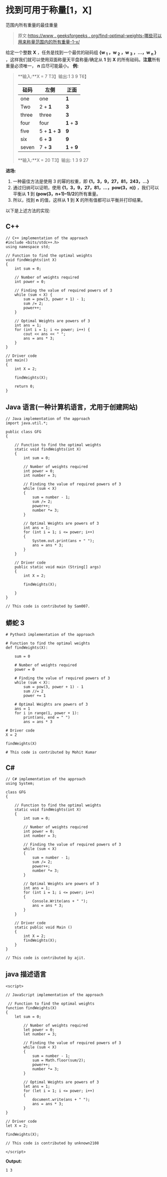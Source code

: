 # 找到可用于称量[1，X]

范围内所有重量的最佳重量

> 原文:[https://www . geeksforgeeks . org/find-optimal-weights-哪些可以用来称量范围内的所有重量-1-x/](https://www.geeksforgeeks.org/find-optimal-weights-which-can-be-used-to-weigh-all-the-weights-in-the-range-1-x/)

给定一个整数 **X** ，任务是找到一个最优的砝码组 **{w <sub>1</sub> ，w <sub>2</sub> ，w <sub>3</sub> ，…，w <sub>n</sub> }** ，这样我们就可以使用双面称量天平盘称量/确定从 **1** 到 **X** 的所有砝码。**注意**所有重量必须唯一， **n** 应尽可能最小。
**例:**

> **输入:**X = 7
> T3】输出:1 3 9
> T6】
> 
> | 砝码 | 左侧 | 正面 |
> | --- | --- | --- |
> | one | one | **1** |
> | Two | 2 + **1** | **3** |
> | three | three | **3** |
> | four | four | **1** + **3** |
> | five | 5 + **1** + **3** | **9** |
> | six | 6 + **3** | **9** |
> | seven | 7 + **3** | **1** + **9** |
> 
> **输入:**X = 20
> T3】输出: 1 3 9 27

**进场:**

1.  一种最佳方法是使用 3 的幂的权重，即 **{1，3，9，27，81，243，…}**
2.  通过归纳可以证明，使用 **{1，3，9，27，81，…，pow(3，n)}** ，我们可以平衡从 **1** 到 **(pow(3，n+1)–1)/2**的所有重量。
3.  所以，找到 **n** 的值，这样从 **1** 到 **X** 的所有值都可以平衡并打印结果。

以下是上述方法的实现:

## C++

```
// C++ implementation of the approach
#include <bits/stdc++.h>
using namespace std;

// Function to find the optimal weights
void findWeights(int X)
{
    int sum = 0;

    // Number of weights required
    int power = 0;

    // Finding the value of required powers of 3
    while (sum < X) {
        sum = pow(3, power + 1) - 1;
        sum /= 2;
        power++;
    }

    // Optimal Weights are powers of 3
    int ans = 1;
    for (int i = 1; i <= power; i++) {
        cout << ans << " ";
        ans = ans * 3;
    }
}

// Driver code
int main()
{
    int X = 2;

    findWeights(X);

    return 0;
}
```

## Java 语言(一种计算机语言，尤用于创建网站)

```
// Java implementation of the approach
import java.util.*;

public class GFG
{

    // Function to find the optimal weights
    static void findWeights(int X)
    {
        int sum = 0;

        // Number of weights required
        int power = 0;
        int number = 3;

        // Finding the value of required powers of 3
        while (sum < X)
        {
            sum = number - 1;
            sum /= 2;
            power++;
            number *= 3;
        }

        // Optimal Weights are powers of 3
        int ans = 1;
        for (int i = 1; i <= power; i++)
        {
            System.out.print(ans + " ");
            ans = ans * 3;
        }
    }

    // Driver code
    public static void main (String[] args)
    {
        int X = 2;

        findWeights(X);

    }
}

// This code is contributed by Sam007.
```

## 蟒蛇 3

```
# Python3 implementation of the approach

# Function to find the optimal weights
def findWeights(X):

    sum = 0

    # Number of weights required
    power = 0

    # Finding the value of required powers of 3
    while (sum < X):
        sum = pow(3, power + 1) - 1
        sum //= 2
        power += 1

    # Optimal Weights are powers of 3
    ans = 1
    for i in range(1, power + 1):
        print(ans, end = " ")
        ans = ans * 3

# Driver code
X = 2

findWeights(X)

# This code is contributed by Mohit Kumar
```

## C#

```
// C# implementation of the approach
using System;

class GFG
{

    // Function to find the optimal weights
    static void findWeights(int X)
    {
        int sum = 0;

        // Number of weights required
        int power = 0;
        int number = 3;

        // Finding the value of required powers of 3
        while (sum < X)
        {
            sum = number - 1;
            sum /= 2;
            power++;
            number *= 3;
        }

        // Optimal Weights are powers of 3
        int ans = 1;
        for (int i = 1; i <= power; i++)
        {
            Console.Write(ans + " ");
            ans = ans * 3;
        }
    }

    // Driver code
    static public void Main ()
    {
        int X = 2;
        findWeights(X);
    }
}

// This code is contributed by ajit.
```

## java 描述语言

```
<script>

// JavaScript implementation of the approach

 // Function to find the optimal weights
function findWeights(X)
{
    let sum = 0;

        // Number of weights required
        let power = 0;
        let number = 3;

        // Finding the value of required powers of 3
        while (sum < X)
        {
            sum = number - 1;
            sum = Math.floor(sum/2);
            power++;
            number *= 3;
        }

        // Optimal Weights are powers of 3
        let ans = 1;
        for (let i = 1; i <= power; i++)
        {
            document.write(ans + " ");
            ans = ans * 3;
        }
}

// Driver code
let X = 2;

findWeights(X);

// This code is contributed by unknown2108

</script>
```

**Output:** 

```
1 3
```